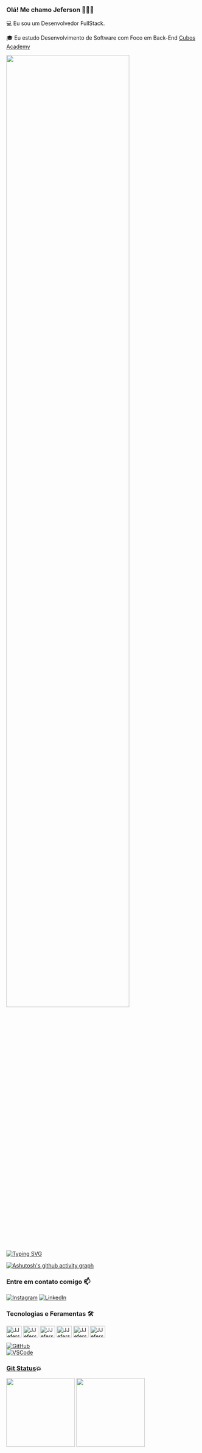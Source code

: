<head>

### Olá! Me chamo Jeferson 👋👨🏻

💻 Eu sou um Desenvolvedor FullStack.

🎓 Eu estudo Desenvolvimento de Software com Foco em Back-End [Cubos Academy](https://cubos.academy)

<img width=80% src="https://capsule-render.vercel.app/api?type=waving&color=081D8D&height=120&section=header"/>

[![Typing SVG](https://readme-typing-svg.herokuapp.com/?color=2acaea&size=35&center=true&vCenter=true&width=1000&lines=HELLO,+My+name+is+Jeferson+Lima;I'm+32+years+old;I'm+from+Brazil;I+Studenty+of+Cubos+Academy;Be+Welcome!+:%29)](https://git.io/typing-svg)

[![Ashutosh's github activity graph](https://github-readme-activity-graph.vercel.app/graph?username=jjefersonlimaf&bg_color=0d1117&color=2accea&line=081d8d&point=2accea&area=true&hide_border=true)](https://github.com/ashutosh00710/github-readme-activity-graph)

</head>

### Entre em contato comigo 📫

<div aling="center">

  [![Instagram](https://img.shields.io/badge/Instagram-E4405F?style=for-the-badge&logo=instagram&logoColor=white)](https://www.instagram.com/limajjf/)
  [![LinkedIn](https://img.shields.io/badge/LinkedIn-0077B5?style=for-the-badge&logo=linkedin&logoColor=white)](https://www.linkedin.com/in/jos%C3%A9-jeferson-lima-feitosa-b9a11b1aa/)
  
</div>

### Tecnologias e Feramentas 🛠️
<div aling="center">
  
<img align="center" alt="JJefersonLimaF-html" height="30" width="40" src="https://cdn.jsdelivr.net/gh/devicons/devicon/icons/html5/html5-original.svg"/>
<img align="center" alt="JJefersonLimaF-css" height="30" width="40" src="https://cdn.jsdelivr.net/gh/devicons/devicon/icons/css3/css3-original.svg"/>
<img align="center" alt="JJefersonLimaF-Javascript" height="30" width="40" src="https://cdn.jsdelivr.net/gh/devicons/devicon/icons/javascript/javascript-original.svg"/>
<img align="center" alt="JJefersonLimaF-python" height="30" width="40" src="https://cdn.jsdelivr.net/gh/devicons/devicon/icons/python/python-original.svg"/>
<img align="center" alt="JJefersonLimaF-nodejs" height="30" width="40" src="https://cdn.jsdelivr.net/gh/devicons/devicon/icons/nodejs/nodejs-original.svg"/>
<img align="center" alt="JJefersonLimaF-git" height="30" width="40" src="https://cdn.jsdelivr.net/gh/devicons/devicon/icons/git/git-original.svg"/>

  
[![GitHub](https://img.shields.io/badge/GitHub-100000?style=for-the-badge&logo=github&logoColor=white)](https://github.com/JJefersonLimaF)  
[![VSCode](https://img.shields.io/badge/Visual_Studio_Code-0078D4?style=for-the-badge&logo=visual%20studio%20code&logoColor=white)](https://code.visualstudio.com/)

</div>


### [Git Status](https://github.com/JJefersonLimaF)💥
<div>
  <img height="180em" src="https://github-readme-stats.vercel.app/api?username=JJefersonLimaF&show_icons=true&theme=transparent"/> 
  <img height="180em" src="https://github-readme-stats.vercel.app/api/top-langs/?username=JJefersonLimaF&layout=compact&theme=transparent"/>
</div>
